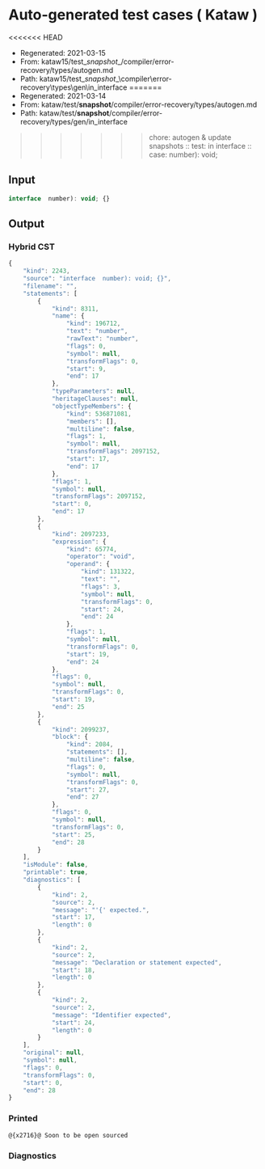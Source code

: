 # Auto-generated test cases ( Kataw )
<<<<<<< HEAD
- Regenerated: 2021-03-15
- From: kataw15/test\__snapshot__/compiler/error-recovery/types/autogen.md
- Path: kataw15/test\__snapshot__\compiler\error-recovery\types\gen\in_interface
=======
- Regenerated: 2021-03-14
- From: kataw/test/__snapshot__/compiler/error-recovery/types/autogen.md
- Path: kataw/test/__snapshot__/compiler/error-recovery/types/gen/in_interface
>>>>>>> chore: autogen & update snapshots
> :: test: in interface
> :: case:  number): void;
## Input

`````js
interface  number): void; {}
`````

## Output

### Hybrid CST

```javascript
{
    "kind": 2243,
    "source": "interface  number): void; {}",
    "filename": "",
    "statements": [
        {
            "kind": 8311,
            "name": {
                "kind": 196712,
                "text": "number",
                "rawText": "number",
                "flags": 0,
                "symbol": null,
                "transformFlags": 0,
                "start": 9,
                "end": 17
            },
            "typeParameters": null,
            "heritageClauses": null,
            "objectTypeMembers": {
                "kind": 536871081,
                "members": [],
                "multiline": false,
                "flags": 1,
                "symbol": null,
                "transformFlags": 2097152,
                "start": 17,
                "end": 17
            },
            "flags": 1,
            "symbol": null,
            "transformFlags": 2097152,
            "start": 0,
            "end": 17
        },
        {
            "kind": 2097233,
            "expression": {
                "kind": 65774,
                "operator": "void",
                "operand": {
                    "kind": 131322,
                    "text": "",
                    "flags": 3,
                    "symbol": null,
                    "transformFlags": 0,
                    "start": 24,
                    "end": 24
                },
                "flags": 1,
                "symbol": null,
                "transformFlags": 0,
                "start": 19,
                "end": 24
            },
            "flags": 0,
            "symbol": null,
            "transformFlags": 0,
            "start": 19,
            "end": 25
        },
        {
            "kind": 2099237,
            "block": {
                "kind": 2084,
                "statements": [],
                "multiline": false,
                "flags": 0,
                "symbol": null,
                "transformFlags": 0,
                "start": 27,
                "end": 27
            },
            "flags": 0,
            "symbol": null,
            "transformFlags": 0,
            "start": 25,
            "end": 28
        }
    ],
    "isModule": false,
    "printable": true,
    "diagnostics": [
        {
            "kind": 2,
            "source": 2,
            "message": "'{' expected.",
            "start": 17,
            "length": 0
        },
        {
            "kind": 2,
            "source": 2,
            "message": "Declaration or statement expected",
            "start": 18,
            "length": 0
        },
        {
            "kind": 2,
            "source": 2,
            "message": "Identifier expected",
            "start": 24,
            "length": 0
        }
    ],
    "original": null,
    "symbol": null,
    "flags": 0,
    "transformFlags": 0,
    "start": 0,
    "end": 28
}
```

### Printed

```javascript
@{x2716}@ Soon to be open sourced
```

### Diagnostics

```javascript

```


